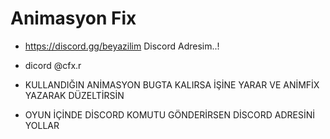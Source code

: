 # Animasyon Fix
- https://discord.gg/beyazilim   Discord Adresim..!
- dicord @cfx.r

- KULLANDIĞIN ANİMASYON BUGTA KALIRSA İŞİNE YARAR VE ANİMFİX YAZARAK DÜZELTİRSİN
- OYUN İÇİNDE DİSCORD KOMUTU GÖNDERİRSEN DİSCORD ADRESİNİ YOLLAR

